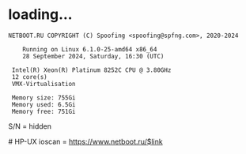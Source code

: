 # loading...
```
NETBOOT.RU COPYRIGHT (C) Spoofing <spoofing@spfng.com>, 2020-2024

	Running on Linux 6.1.0-25-amd64 x86_64
	28 September 2024, Saturday, 16:30 (UTC)

 Intel(R) Xeon(R) Platinum 8252C CPU @ 3.80GHz
 12 core(s)
 VMX-Virtualisation

 Memory size: 755Gi
 Memory used: 6.5Gi
 Memory free: 751Gi
```
S/N = hidden

\# HP-UX ioscan = https://www.netboot.ru/$link
